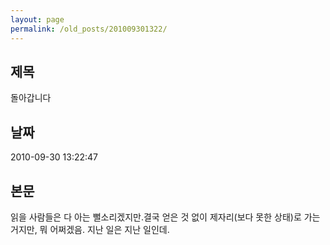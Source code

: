 ```yaml
---
layout: page
permalink: /old_posts/201009301322/
---
```


## 제목
돌아갑니다

## 날짜
2010-09-30 13:22:47

## 본문
읽을 사람들은 다 아는 뻘소리겠지만.결국 얻은 것 없이 제자리(보다 못한 상태)로 가는 거지만, 뭐 어쩌겠음. 지난 일은 지난 일인데.